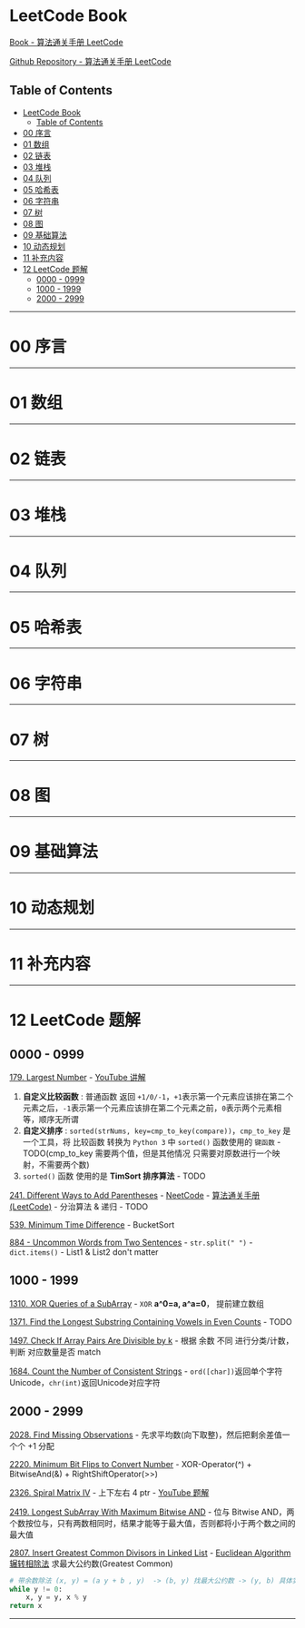 # LeetCode Book

[Book - 算法通关手册 LeetCode](https://algo.itcharge.cn/)

[Github Repository - 算法通关手册 LeetCode](https://github.com/itcharge/LeetCode-Py)

## Table of Contents

- [LeetCode Book](#leetcode-book)
  - [Table of Contents](#table-of-contents)
- [00 序言](#00-序言)
- [01 数组](#01-数组)
- [02 链表](#02-链表)
- [03 堆栈](#03-堆栈)
- [04 队列](#04-队列)
- [05 哈希表](#05-哈希表)
- [06 字符串](#06-字符串)
- [07 树](#07-树)
- [08 图](#08-图)
- [09 基础算法](#09-基础算法)
- [10 动态规划](#10-动态规划)
- [11 补充内容](#11-补充内容)
- [12 LeetCode 题解](#12-leetcode-题解)
  - [0000 - 0999](#0000---0999)
  - [1000 - 1999](#1000---1999)
  - [2000 - 2999](#2000---2999)

---

# 00 序言




---

# 01 数组

---

# 02 链表

---

# 03 堆栈

---

# 04 队列

---

# 05 哈希表

---

# 06 字符串

---

# 07 树

---

# 08 图

---

# 09 基础算法

---

# 10 动态规划

---

# 11 补充内容

---

# 12 LeetCode 题解

## 0000 - 0999

[179. Largest Number](https://leetcode.com/problems/largest-number/description) - [YouTube 讲解](https://www.youtube.com/watch?v=WDx6Y4i4xJ8)
1. **自定义比较函数** : 普通函数 返回 `+1/0/-1`，`+1`表示第一个元素应该排在第二个元素之后，`-1`表示第一个元素应该排在第二个元素之前，`0`表示两个元素相等，顺序无所谓
2. **自定义排序** : `sorted(strNums, key=cmp_to_key(compare))`，`cmp_to_key` 是一个工具，将 比较函数 转换为 `Python 3` 中 `sorted()` 函数使用的 `键函数` - TODO(cmp_to_key 需要两个值，但是其他情况 只需要对原数进行一个映射，不需要两个数)
3. `sorted()` 函数 使用的是 **TimSort 排序算法** - TODO

[241. Different Ways to Add Parentheses](https://leetcode.com/problems/different-ways-to-add-parentheses/description) - [NeetCode](https://www.youtube.com/watch?v=cykVFFm5D3s) - [算法通关手册(LeetCode)](https://algo.itcharge.cn/Solutions/0200-0299/different-ways-to-add-parentheses/) - 分治算法 & 递归 - TODO

[539. Minimum Time Difference](https://leetcode.com/problems/minimum-time-difference/description) - BucketSort

[884 - Uncommon Words from Two Sentences](https://leetcode.com/problems/uncommon-words-from-two-sentences/description) - `str.split(" ")` - `dict.items()` - List1 & List2 don't matter

## 1000 - 1999

[1310. XOR Queries of a SubArray](https://leetcode.com/problems/xor-queries-of-a-subarray/description) - `XOR` **a^0=a, a^a=0**， 提前建立数组

[1371. Find the Longest Substring Containing Vowels in Even Counts](https://leetcode.com/problems/find-the-longest-substring-containing-vowels-in-even-counts/description) - TODO

[1497. Check If Array Pairs Are Divisible by k](https://leetcode.com/problems/check-if-array-pairs-are-divisible-by-k/description) - 根据 余数 不同 进行分类/计数，判断 对应数量是否 match

[1684. Count the Number of Consistent Strings](https://leetcode.com/problems/count-the-number-of-consistent-strings/description) - `ord([char])`返回单个字符Unicode，`chr(int)`返回Unicode对应字符

## 2000 - 2999

[2028. Find Missing Observations](https://leetcode.com/problems/find-missing-observations/description/) - 先求平均数(向下取整)，然后把剩余差值一个个 +1 分配

[2220. Minimum Bit Flips to Convert Number](https://leetcode.com/problems/minimum-bit-flips-to-convert-number/description) - XOR-Operator(^) + BitwiseAnd(&) + RightShiftOperator(>>)

[2326. Spiral Matrix IV](https://leetcode.com/problems/spiral-matrix-iv/description) - 上下左右 4 ptr - [YouTube 题解](https://www.youtube.com/watch?v=sOV1nRhmsMQ)

[2419. Longest SubArray With Maximum Bitwise AND](https://leetcode.com/problems/longest-subarray-with-maximum-bitwise-and/description) - 位与 Bitwise AND，两个数按位与，只有两数相同时，结果才能等于最大值，否则都将小于两个数之间的最大值

[2807. Insert Greatest Common Divisors in Linked List](https://leetcode.com/problems/insert-greatest-common-divisors-in-linked-list/description) - [Euclidean Algorithm 辗转相除法](https://en.wikipedia.org/wiki/Euclidean_algorithm) 求最大公约数(Greatest Common)

```python
# 带余数除法 (x, y) = (a y + b , y)  -> (b, y) 找最大公约数 -> (y, b) 具体实现如下
while y != 0:
    x, y = y, x % y
return x
```




---



